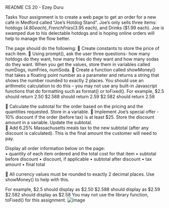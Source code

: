 README
CS 20 - Ezey Duru

Tasks
Your assignment is to create a web page to get an order for a new café in Medford called “Joe’s Hotdog Stand”.  Joe’s only sells three items: hotdogs ($4.80 each), French Fries ($3.95 each), and Drinks ($1.99 each).  Joe is swamped due to his delectable hotdogs and is hoping online orders will help to manage the flow better.

The page should do the following:
	Create constants to store the price of each item.
	Using prompt(), ask the user three questions- how many hotdogs do they want, how many fries do they want and how many sodas do they want.  When you get the values, store them in variables called numDogs, numFries, numSoda.
	Create a function called showMoney() that takes a floating point number as a parameter and returns a string that shows the number rounded to exactly 2 places.  You should use an arithmetic calculation to do this – you may not use any built-in Javascript functions that do formatting such as format() or toFixed().
For example, 
      $2.5    	should return 2.50
      $2.588  	should return 2.59
      $2.582  	should return 2.58

	Calculate the subtotal for the order based on the pricing and the quantities requested. Store in a variable.
	Implement Joe’s special offer - 10% discount if the order (before tax) is at least $25.  Store the discount amount in a variable. Update the subtotal.  
	Add 6.25% Massachusetts meals tax to the new subtotal (after any discount is calculated).  This is the final amount the customer will need to pay.
 

Display all order information below on the page:  
•	quantity of each item ordered and the total cost for that item
•	subtotal before discount
•	discount, if applicable
•	subtotal after discount
•	tax amount
•	final total 

	All currency values must be rounded to exactly 2 decimal places.  Use showMoney() to help with this.

For example, 
      $2.5    	should display as $2.50
      $2.588  	should display as $2.59
      $2.582  	should display as $2.58
You may not use the library function, toFixed() for this assignment. 
![image](https://github.com/user-attachments/assets/ba3d1e3f-187d-499a-9196-305f180049fd)
